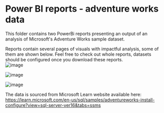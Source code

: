 # Power BI reports - adventure works data
This folder contains two PowerBi reports presenting an output of an analysis of Microsoft's Adventure Works sample dataset.  

Reports contain several pages of visuals with impactful analysis, some of them are shown below. Feel free to check out whole reports, datasets should be configured once you download these reports.  
![image](https://github.com/dawidwojt/Data_Engineering/assets/99885611/62341ae7-e2b7-459b-a3a4-f6b5815c9cf7)

![image](https://github.com/dawidwojt/Data_Engineering/assets/99885611/77a50692-52cd-468a-a355-d2ce27acfe23)
  
![image](https://github.com/dawidwojt/Data_Engineering/assets/99885611/d8208d9a-edd2-4419-ac89-14bc0d726f6e)






The data is sourced from Microsoft Learn website available here: https://learn.microsoft.com/en-us/sql/samples/adventureworks-install-configure?view=sql-server-ver16&tabs=ssms
